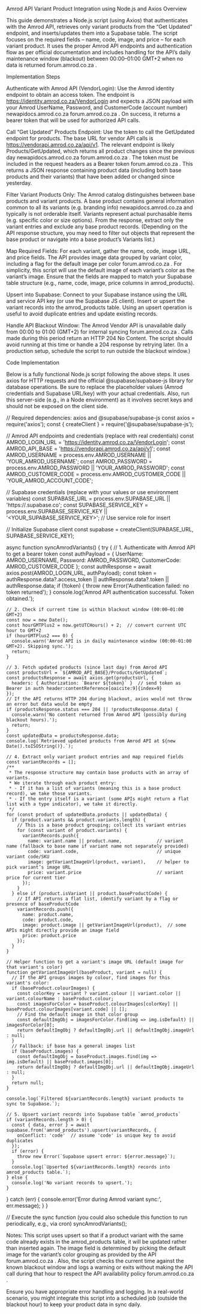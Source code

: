 Amrod API Variant Product Integration using Node.js and Axios
Overview

This guide demonstrates a Node.js script (using Axios) that authenticates with the Amrod API, retrieves only variant products from the “Get Updated” endpoint, and inserts/updates them into a Supabase table. The script focuses on the required fields – name, code, image, and price – for each variant product. It uses the proper Amrod API endpoints and authentication flow as per official documentation and includes handling for the API’s daily maintenance window (blackout) between 00:00–01:00 GMT+2 when no data is returned
forum.amrod.co.za
.

Implementation Steps

Authenticate with Amrod API (VendorLogin): Use the Amrod identity endpoint to obtain an access token. The endpoint is https://identity.amrod.co.za/VendorLogin and expects a JSON payload with your Amrod UserName, Password, and CustomerCode (account number)
newapidocs.amrod.co.za
forum.amrod.co.za
. On success, it returns a bearer token that will be used for authorized API calls.

Call “Get Updated” Products Endpoint: Use the token to call the GetUpdated endpoint for products. The base URL for vendor API calls is https://vendorapi.amrod.co.za/api/v1. The relevant endpoint is likely Products/GetUpdated, which returns all product changes since the previous day
newapidocs.amrod.co.za
forum.amrod.co.za
. The token must be included in the request headers as a Bearer token
forum.amrod.co.za
. This returns a JSON response containing product data (including both base products and their variants) that have been added or changed since yesterday.

Filter Variant Products Only: The Amrod catalog distinguishes between base products and variant products. A base product contains general information common to all its variants (e.g. branding info)
newapidocs.amrod.co.za
 and typically is not orderable itself. Variants represent actual purchasable items (e.g. specific color or size options). From the response, extract only the variant entries and exclude any base product records. (Depending on the API response structure, you may need to filter out objects that represent the base product or navigate into a base product’s Variants list.)

Map Required Fields: For each variant, gather the name, code, image URL, and price fields. The API provides image data grouped by variant color, including a flag for the default image per color
forum.amrod.co.za
. For simplicity, this script will use the default image of each variant’s color as the variant’s image. Ensure that the fields are mapped to match your Supabase table structure (e.g., name, code, image, price columns in amrod_products).

Upsert into Supabase: Connect to your Supabase instance using the URL and service API key (or use the Supabase JS client). Insert or upsert the variant records into the amrod_products table. Using an upsert operation is useful to avoid duplicate entries and update existing records.

Handle API Blackout Window: The Amrod Vendor API is unavailable daily from 00:00 to 01:00 (GMT+2) for internal syncing
forum.amrod.co.za
. Calls made during this period return an HTTP 204 No Content. The script should avoid running at this time or handle a 204 response by retrying later. (In a production setup, schedule the script to run outside the blackout window.)

Code Implementation

Below is a fully functional Node.js script following the above steps. It uses axios for HTTP requests and the official @supabase/supabase-js library for database operations. Be sure to replace the placeholder values (Amrod credentials and Supabase URL/key) with your actual credentials. Also, run this server-side (e.g., in a Node environment) as it involves secret keys and should not be exposed on the client side.

// Required dependencies: axios and @supabase/supabase-js
const axios = require('axios');
const { createClient } = require('@supabase/supabase-js');

// Amrod API endpoints and credentials (replace with real credentials)
const AMROD_LOGIN_URL = 'https://identity.amrod.co.za/VendorLogin';
const AMROD_API_BASE = 'https://vendorapi.amrod.co.za/api/v1';
const AMROD_USERNAME = process.env.AMROD_USERNAME || 'YOUR_AMROD_USERNAME';
const AMROD_PASSWORD = process.env.AMROD_PASSWORD || 'YOUR_AMROD_PASSWORD';
const AMROD_CUSTOMER_CODE = process.env.AMROD_CUSTOMER_CODE || 'YOUR_AMROD_ACCOUNT_CODE';

// Supabase credentials (replace with your values or use environment variables)
const SUPABASE_URL = process.env.SUPABASE_URL || 'https://<your-supabase-project>.supabase.co';
const SUPABASE_SERVICE_KEY = process.env.SUPABASE_SERVICE_KEY || '<YOUR_SUPABASE_SERVICE_KEY>';  // Use service role for insert

// Initialize Supabase client
const supabase = createClient(SUPABASE_URL, SUPABASE_SERVICE_KEY);

async function syncAmrodVariants() {
  try {
    // 1. Authenticate with Amrod API to get a bearer token
    const authPayload = {
      UserName: AMROD_USERNAME,
      Password: AMROD_PASSWORD,
      CustomerCode: AMROD_CUSTOMER_CODE
    };
    const authResponse = await axios.post(AMROD_LOGIN_URL, authPayload);
    const token = authResponse.data?.access_token || authResponse.data?.token || authResponse.data;
    if (!token) {
      throw new Error('Authentication failed: no token returned');
    }
    console.log('Amrod API authentication successful. Token obtained.');

    // 2. Check if current time is within blackout window (00:00–01:00 GMT+2)
    const now = new Date();
    const hourGMTPlus2 = now.getUTCHours() + 2;  // convert current UTC hour to GMT+2
    if (hourGMTPlus2 === 0) {
      console.warn('Amrod API is in daily maintenance window (00:00-01:00 GMT+2). Skipping sync.');
      return;
    }

    // 3. Fetch updated products (since last day) from Amrod API
    const productsUrl = `${AMROD_API_BASE}/Products/GetUpdated`;
    const productsResponse = await axios.get(productsUrl, {
      headers: { Authorization: `Bearer ${token}` }  // send token as Bearer in auth header:contentReference[oaicite:9]{index=9}
    });
    // If the API returns HTTP 204 during blackout, axios would not throw an error but data would be empty
    if (productsResponse.status === 204 || !productsResponse.data) {
      console.warn('No content returned from Amrod API (possibly during blackout hours).');
      return;
    }
    const updatedData = productsResponse.data;
    console.log(`Retrieved updated products from Amrod API at ${new Date().toISOString()}.`);

    // 4. Extract only variant product entries and map required fields
    const variantRecords = [];
    /** 
     * The response structure may contain base products with an array of variants.
     * We iterate through each product entry:
     * - If it has a list of variants (meaning this is a base product record), we take those variants.
     * - If the entry itself is a variant (some APIs might return a flat list with a type indicator), we take it directly.
     */
    for (const product of updatedData.products || updatedData) {
      if (product.variants && product.variants.length) {
        // This is a base product grouping; collect its variant entries
        for (const variant of product.variants) {
          variantRecords.push({
            name: variant.name || product.name,             // variant name (fallback to base name if variant name not separately provided)
            code: variant.code,                             // unique variant code/SKU
            image: getVariantImageUrl(product, variant),    // helper to pick variant’s image URL
            price: variant.price                            // variant price for current tier
          });
        }
      } else if (product.isVariant || product.baseProductCode) {
        // If API returns a flat list, identify variant by a flag or presence of baseProductCode
        variantRecords.push({
          name: product.name,
          code: product.code,
          image: product.image || getVariantImageUrl(product),  // some APIs might directly provide an image field
          price: product.price
        });
      }
    }

    // Helper function to get a variant's image URL (default image for that variant's color)
    function getVariantImageUrl(baseProduct, variant = null) {
      // If the API groups images by colour, find images for this variant's color:
      if (baseProduct.colourImages) {
        const colorKey = variant ? variant.colour || variant.color || variant.colourName : baseProduct.colour;
        const imagesForColor = baseProduct.colourImages[colorKey] || baseProduct.colourImages[variant.code] || [];
        // Find the default image in that color group
        const defaultImgObj = imagesForColor.find(img => img.isDefault) || imagesForColor[0];
        return defaultImgObj ? defaultImgObj.url || defaultImgObj.imageUrl : null;
      }
      // Fallback: if base has a general images list
      if (baseProduct.images) {
        const defaultImgObj = baseProduct.images.find(img => img.isDefault) || baseProduct.images[0];
        return defaultImgObj ? defaultImgObj.url || defaultImgObj.imageUrl : null;
      }
      return null;
    }

    console.log(`Filtered ${variantRecords.length} variant products to sync to Supabase.`);

    // 5. Upsert variant records into Supabase table `amrod_products`
    if (variantRecords.length > 0) {
      const { data, error } = await supabase.from('amrod_products').upsert(variantRecords, {
        onConflict: 'code'  // assume 'code' is unique key to avoid duplicates
      });
      if (error) {
        throw new Error(`Supabase upsert error: ${error.message}`);
      }
      console.log(`Upserted ${variantRecords.length} records into amrod_products table.`);
    } else {
      console.log('No variant records to upsert.');
    }

  } catch (err) {
    console.error('Error during Amrod variant sync:', err.message);
  }
}

// Execute the sync function (you could also schedule this function to run periodically, e.g., via cron)
syncAmrodVariants();


Notes: This script uses upsert so that if a product variant with the same code already exists in the amrod_products table, it will be updated rather than inserted again. The image field is determined by picking the default image for the variant’s color grouping as provided by the API
forum.amrod.co.za
. Also, the script checks the current time against the known blackout window and logs a warning or exits without making the API call during that hour to respect the API availability policy
forum.amrod.co.za
.

Ensure you have appropriate error handling and logging. In a real-world scenario, you might integrate this script into a scheduled job (outside the blackout hour) to keep your product data in sync daily.